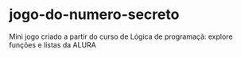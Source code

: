 # jogo-do-numero-secreto
Mini jogo criado a partir do curso de Lógica de programaçã: explore funções e listas da ALURA
